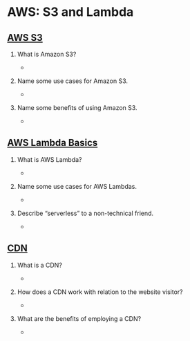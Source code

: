 # AWS: S3 and Lambda

## [AWS S3](https://aws.amazon.com/s3/)

1. What is Amazon S3?

    -
2. Name some use cases for Amazon S3.

    -
3. Name some benefits of using Amazon S3.

    -

## [AWS Lambda Basics](https://www.serverless.com/aws-lambda)

1. What is AWS Lambda?

    -
2. Name some use cases for AWS Lambdas.

    -
3. Describe “serverless” to a non-technical friend.

    -

## [CDN](https://cyberhoot.com/cybrary/content-delivery-network-cdn/)

1. What is a CDN?

    -
2. How does a CDN work with relation to the website visitor?

    -
3. What are the benefits of employing a CDN?

    -
